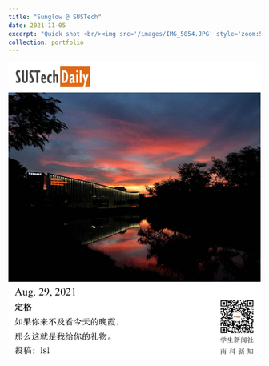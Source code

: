 ```yaml
---
title: "Sunglow @ SUSTech"
date: 2021-11-05
excerpt: "Quick shot <br/><img src='/images/IMG_5854.JPG' style='zoom:50%;'>"
collection: portfolio
---
```


![](/images/sustechdaily-1.png)
